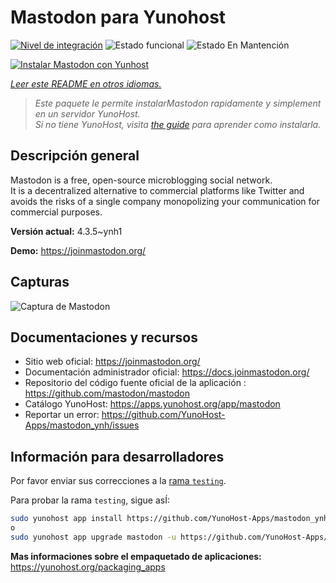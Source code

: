 <!--
Este archivo README esta generado automaticamente<https://github.com/YunoHost/apps/tree/master/tools/readme_generator>
No se debe editar a mano.
-->

# Mastodon para Yunohost

[![Nivel de integración](https://apps.yunohost.org/badge/integration/mastodon)](https://ci-apps.yunohost.org/ci/apps/mastodon/)
![Estado funcional](https://apps.yunohost.org/badge/state/mastodon)
![Estado En Mantención](https://apps.yunohost.org/badge/maintained/mastodon)

[![Instalar Mastodon con Yunhost](https://install-app.yunohost.org/install-with-yunohost.svg)](https://install-app.yunohost.org/?app=mastodon)

*[Leer este README en otros idiomas.](./ALL_README.md)*

> *Este paquete le permite instalarMastodon rapidamente y simplement en un servidor YunoHost.*  
> *Si no tiene YunoHost, visita [the guide](https://yunohost.org/install) para aprender como instalarla.*

## Descripción general

Mastodon is a free, open-source microblogging social network.  
It is a decentralized alternative to commercial platforms like Twitter and avoids the risks of a single company monopolizing your communication for commercial purposes.


**Versión actual:** 4.3.5~ynh1

**Demo:** <https://joinmastodon.org/>

## Capturas

![Captura de Mastodon](./doc/screenshots/mastodon.png)

## Documentaciones y recursos

- Sitio web oficial: <https://joinmastodon.org/>
- Documentación administrador oficial: <https://docs.joinmastodon.org/>
- Repositorio del código fuente oficial de la aplicación : <https://github.com/mastodon/mastodon>
- Catálogo YunoHost: <https://apps.yunohost.org/app/mastodon>
- Reportar un error: <https://github.com/YunoHost-Apps/mastodon_ynh/issues>

## Información para desarrolladores

Por favor enviar sus correcciones a la [rama `testing`](https://github.com/YunoHost-Apps/mastodon_ynh/tree/testing).

Para probar la rama `testing`, sigue asÍ:

```bash
sudo yunohost app install https://github.com/YunoHost-Apps/mastodon_ynh/tree/testing --debug
o
sudo yunohost app upgrade mastodon -u https://github.com/YunoHost-Apps/mastodon_ynh/tree/testing --debug
```

**Mas informaciones sobre el empaquetado de aplicaciones:** <https://yunohost.org/packaging_apps>
